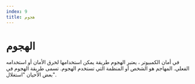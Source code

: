 ```yaml
---
index: 9
title: هجوم
---
```

# الهجوم

في أمان الكمبيوتر ، يعتبر الهجوم طريقة يمكن استخدامها لخرق الأمان أو استخدامه الفعلي. المهاجم هو الشخص أو المنظمة التي تستخدم الهجوم. تسمى طريقة الهجوم في بعض الأحيان "استغلال".